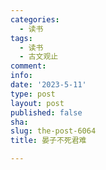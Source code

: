```yaml
---
categories:
  - 读书
tags:
  - 读书
  - 古文观止
comment: 
info: 
date: '2023-5-11'
type: post
layout: post
published: false
sha: 
slug: the-post-6064
title: 晏子不死君难

---
```

